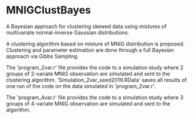 # MNIGClustBayes
A Bayesian approach for clustering skewed data using mixtures of multivariate normal-inverse Gaussian distributions.

A clustering algorithm based on mixture of MNIG distribution is proposed. Clustering and parameter estimation are done through a full Bayesian approach via Gibbs Sampling.

The 'program_2var.r' file provides the code to a simulation study where 2 groups of 2-variate MNIG observation are simulated and sent to the clustering algorithm. 'Simulation_2var_seed2019.RData' saves all results of one run of the code on the data simulated in 'program_2var.r'.

The 'program_4var.r' file provides the code to a simulation study where 3 groups of 4-variate MNIG observation are simulated and sent to the algorithm.